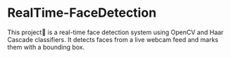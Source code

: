 # RealTime-FaceDetection
This project🚀 is a real-time face detection system using OpenCV and Haar Cascade classifiers. It detects faces from a live webcam feed and marks them with a bounding box.
